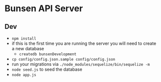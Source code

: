 Bunsen API Server
==========

## Dev
* `npm install`
* if this is the first time you are running the server you will need to create a new database
  - `createdb bunsenDevelopment`
* `cp config/config.json.sample config/config.json`
* run your migrations via `./node_modules/sequelize/bin/sequelize -m`
* `node seed.js` to seed the database
* `node app.js`
